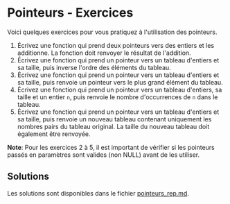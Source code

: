 # Pointeurs - Exercices
Voici quelques exercices pour vous pratiquez à l'utilisation des pointeurs.

1. Écrivez une fonction qui prend deux pointeurs vers des entiers et les additionne. La fonction doit renvoyer le résultat de l'addition.
2. Écrivez une fonction qui prend un pointeur vers un tableau d'entiers et sa taille, puis inverse l'ordre des éléments du tableau.
3. Écrivez une fonction qui prend un pointeur vers un tableau d'entiers et sa taille, puis renvoie un pointeur vers le plus grand élément du tableau.
4. Écrivez une fonction qui prend un pointeur vers un tableau d'entiers, sa taille et un entier `n`, puis renvoie le nombre d'occurrences de `n` dans le tableau.
5. Écrivez une fonction qui prend un pointeur vers un tableau d'entiers et sa taille, puis renvoie un nouveau tableau contenant uniquement les nombres pairs du tableau original. La taille du nouveau tableau doit également être renvoyée.

**Note**: Pour les exercices 2 à 5, il est important de vérifier si les pointeurs passés en paramètres sont valides (non NULL) avant de les utiliser.

## Solutions
Les solutions sont disponibles dans le fichier [pointeurs_rep.md](pointeurs_rep.md).
